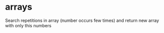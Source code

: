# arrays
Search repetitions in array (number occurs few times) and return new array with only this numbers
